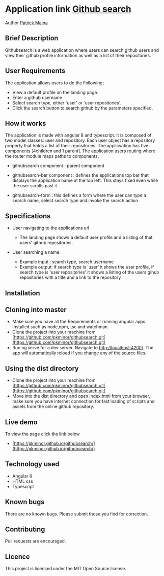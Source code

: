 # Application link [Github search](https://pkminor.github.io/githubsearch/search)

Author [Patrick Maina](https://github.com/pkminor)

## Brief Description

Githubsearch is a web application where users can search github users and view their github profile information as well as a list of their repositories.

## User Requirements

The application allows users to do the Following;

- View a default profile on the landing page.
- Enter a github username
- Select search type, either 'user' or 'user repositories'.
- Click the search button to search github by the parameters specified.

## How it works

The application is made with angular 8 and typescript.
It is composed of two model classes: user and repository.
Each user object has a repository property that holds a list of their repositories.
The applicvation has five components [4children and 1 parent].
The application users routing where the router module maps paths to components.

- githubsearch component : parent component
- githubsearch-bar component : defines the applications top bar that displays the application name at the top left. This stays fixed even while the user scrolls past it.

- githubsearch-form : this defines a form where the user can type a search name, select search type and invoke the search action


## Specifications

- User navigating to the applications url
   - The landing page shows a default user profile and a listing of that users' github repositories.

- User searching a name
   - Example input : search type, search username
   - Example output: if search type is 'user' it shows the user profile, if search type is 'user repositories' it shows a listing of the users gihub repositories with a title and a link to the repository

## Installation

## Cloning into master

- Make sure you have all the Requirements or running angular apps installed such as node,npm, tsc and watchman.
- Clone the project into your machine from [https://github.com/pkminor/githubsearch.git](https://github.com/pkminor/githubsearch.git)
- Run ng serve for a dev server. Navigate to [http://localhost:4200/](http://localhost:4200/). The app will automatically reload if you change any of the source files.

## Using the dist directory

- Clone the project into your machine from [https://github.com/pkminor/githubsearch.git](https://github.com/pkminor/githubsearch.git)
- Move into the dist directory and open index.html from your browser, make sure you have internet connection for fast loading of scripts and assets from the online github repository.

## Live demo

To view the page click the link below
- [https://pkminor.github.io/githubsearch/](https://pkminor.github.io/githubsearch/)

## Technology used

- Angular 8
- HTML css
- Typescript

## Known bugs

There are no known bugs. Please submit those you find for correction.

## Contributing

Pull requests are encouraged.

## Licence
This project is licensed under the MIT Open Source license.
